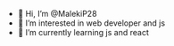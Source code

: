 - 👋 Hi, I’m @MalekiP28
- 👀 I’m interested in web developer and js
- 🌱 I’m currently learning js and react


<!---
MalekiP28/MalekiP28 is a ✨ special ✨ repository because its `README.md` (this file) appears on your GitHub profile.
You can click the Preview link to take a look at your changes.
--->

